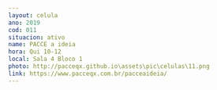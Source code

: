 ```yaml
---
layout: celula
ano: 2019
cod: 011
situacion: ativo
name: PACCE a ideia
hora: Qui 10-12
local: Sala 4 Bloco 1 
photo: http://pacceqx.github.io\assets\pic\celulas\11.png
link: https://www.pacceqx.com.br/pacceaideia/
---
```


